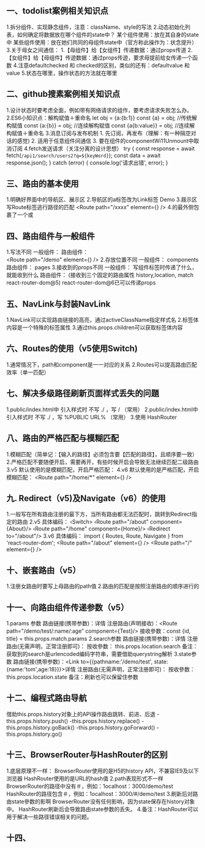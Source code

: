 ## 一、todolist案例相关知识点
   1.拆分组件、实现静念组件，注意：className、style的写法
   2.动态初始化列表，如何确定将数据放在哪个组件的state中？
      某个组件使用：放在其自身的state中
      某些组件使用：放在她们共同的母组件state中（官方称此操作为：状念提升）
   3.关于母女之间通信：
      1.【母组件】给【女组件】传递数据：通过props传道
      2.【女组件】给【母组件】传遊数据：通过props传遊，要求母提前给女传递一个函数
   4.注意defaultchecked 和 checked的区别，类似的还有：defaultvalue 和 value
   5.状态在哪里，操作状态的方法就在哪里

## 二、github搜素案例相关知识点
   1.设计状态时要考虑全面，例如带有网络请求的组作，要考虑请求失败怎么办。
   2.ES6小知识点：解构斌值＋重命名
      let obj = {a:{b:1}}
      const {a} = obj; //传统解构赋值
      const {a:{b}} = obj; //连续解构赋值
      const {a{b:value}} = obj; //连续解构赋值＋重命名
   3.消息订阅与发布机制
      1. 先订阅，再发布（理解：有一种隔空对话的感觉)
      2. 适用于任意组件间通信
      3. 要在组件的componentWi11Unmount中取消订阅
   4.fetch发送请求（关注分离的设计思想）
      try {
			const response = await fetch(`/api1/search/users2?q=${keyWord}`);
			const data = await response.json();
		} catch (error) {
			console.log('请求出错', error);
		}

## 三、路由的基本使用
   1.明确好界面中的导航区、展示区
   2.导航区的a标签改为Link标签
      <Link to="/xxxxx">Demo</Link>
   3.屐示区写Route标签逃行路径的匹配
      <Routes>
         <Route path="/xxxx" element={<Demo />} />
      </Routes>
   4.<App>的最外侧包裹了一个<BrowserRouter>或<HashRouter>

## 四、路由组件与一般组件
   1.写法不同
      一般组件： 	<Demo />
      路由组件：  
      <Routes>
         <Route path="/demo" element={<Demo />} />
      </Routes>
   2.存放位置不同
      一般组件： components
      路由组件： pages 
   3.接收到的props不同
      一般组件： 写组件标签时传递了什么，就能收到什么
      路由组件： (接收到三个固定的路由属性  history,location, match   react-router-dom@5)
      react-router-dom@6已可以传递props

## 五、NavLink与封装NavLink
   1.NavLink可以实现路由链接的高亮，通过activeClassName指定样式名
   2.标签体内容是一个特殊的标签属性
   3.通过this.props.children可以获取标签体内容

## 六、Routes的使用（v5使用Switch)
   1.通常情况下，path和component是一一对应的关系
   2.Routes可以提高路由匹配效率（单一匹配）

## 七、解决多级路径刷新页面样式丢失的问題
   1.public/index.html中 引入样式时 不写 ./ ，写 / （常用）
   2.public/index.html中 引入样式时 不写 ./ ，写 %PUBLIC URL% （常用）
   3.使用 HashRouter

## 八、路由的严格匹配与模糊匹配
   1.模糊匹配（简单记：【输入的路径】必须包含要【匹配的路径】，且顺序要一致）
   2.严格匹配不要随便开启，需要再开，有些时候开启会导致无法继续匹配二级路由
   3.v5 默认使用的是模糊匹配，开启严格匹配： <Route exact={true] path="/about" component={About}/>
   4.v6 默认使用的是严格匹配，开启模糊匹配：	<Route path="/home/*" element={<Home />} />

## 九. Redirect（v5)及Navigate（v6）的使用
   1.一般写在所有路由注册的最下方，当所有路由都无法匹配时，跳转到Redirect指定的路由
   2.v5 具体编码：
      ‹Switch>
         ‹Route path="/about" component={About}/>
         ‹Route path="/home" component={Home}/>
         ‹Redirect to="/about"/>
      </Switch>
   3.v6 具体编码：
      import { Routes, Route, Navigate } from 'react-router-dom';
      <Routes>
			<Route path="/about" element={<About/>} />
			<Route path="/" element={<Navigate to="/about" replace />} />
		</Routes>

## 十、嵌套路由（v5）
   1.注册女路由时要写上母路由的path值
   2.路由的匹配是按照注册路由的顺序进行的
   
## 十一、向路由组件传递参数（v5）
   1.params 参数
      路由链接(携带参数)：<Link to='/demo/test/tom/18'>详情</Link>
      注册路由(声明接收)：<Route path="/demo/test/:name/:age” component={Test}/> 
      接收參数：const {id, title} = this.props.match.params
   2.search参数
      路由链接(携带参数)：<Link to='/demo/test?name=tom&age=18'>详情</Link>
      注册路由(无需声明，正常注册即可)：<Route path="/demo/test" component={Test}/>
      按收參数： this.props.location.search
      备注：获取到的search是urlencoded编码字符串，需要借助querystring解析
   3.state参数
      路由链接(携带参数)：<Link to={{pathname:'/demo/test', state:{name:'tom',age:18}}}>详情</Link>
      注册路由(无需声明，正常注册即可)：<Route path="/demo/test" component={Test}/>
      按收參数：this.props.location.state
      备注：刷新也可以保留住参数

## 十二、编程式路由导航
   借助this.props.history对象上的API操作路由跳转、前进、后退
      -this.props.history.push()
      -this.props.history.replace()
      -this.props.history.goBack()
      -this.props.history.goForward()
      -this.props.history.go()
   
## 十三、BrowserRouter与HashRouter的区别
   1.底层原理不一样：
      BrowserRouter使用的是H5的history API，不兼容IE9及以下浏览器
      HashRouter使用的是URL的hash值
   2.path表现形式不一样
      BrowserRouter的路径中没有＃，例如：1ocalhost：3000/demo/test
      HashRouter的路径包含＃，例如：1ocalhost：3000/#/demo/test
   3.刷新后对路由state參数的影啊
      BrowserRouter没有任何影响，因为state保存在history对象中。
      HashRouter刷新后会导致路由state参数的丢失。
   4.备注：HashRouter可以用于解决一些路径错误相关的问题。

## 十四、